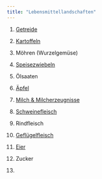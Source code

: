 ```yaml
---
title: "Lebensmittellandschaften"
---
```


1. [Getreide](Getreide/Getreide.html)
2. [Kartoffeln](Kartoffeln/Kartoffeln.html)
3. Möhren (Wurzelgemüse)
4. [Speisezwiebeln](Speisezwiebeln/Speisezwiebeln.html)
5. Ölsaaten
6. [Äpfel](Aepfel/Aepfel.html) 

7. [Milch & Milcherzeugnisse](Milch-und-Milcherzeugnisse/Milch-und-Milcherzeugnisse.html)
8. [Schweinefleisch](Schweinefleisch/Schweinefleisch.html)
9. Rindfleisch
10. [Geflügelfleisch](Gefluegelfleisch/Gefluegelfleisch.html)
11. [Eier](Eier/Eier.html)

12. Zucker
13. 
